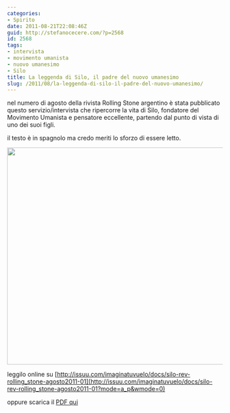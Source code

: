 ```yaml
---
categories:
- Spirito
date: 2011-08-21T22:08:46Z
guid: http://stefanocecere.com/?p=2568
id: 2568
tags:
- intervista
- movimento umanista
- nuovo umanesimo
- Silo
title: La leggenda di Silo, il padre del nuovo umanesimo
slug: /2011/08/la-leggenda-di-silo-il-padre-del-nuovo-umanesimo/
---
```


nel numero di agosto della rivista Rolling Stone argentino è stata pubblicato questo servizio/intervista che ripercorre la vita di Silo, fondatore del Movimento Umanista e pensatore eccellente, partendo dal punto di vista di uno dei suoi figli.

il testo è in spagnolo ma credo meriti lo sforzo di essere letto.

[<img class="alignnone size-full wp-image-2569" title="silo-rolling-stone" src="http://stefanocecere.com/wp-content/uploads/sites/3/2011/08/silo-rolling-stone.jpg" alt="" width="531" height="507" srcset="http://stefanocecere.com/wp-content/uploads/sites/3/2011/08/silo-rolling-stone.jpg 531w, http://stefanocecere.com/wp-content/uploads/sites/3/2011/08/silo-rolling-stone-300x286.jpg 300w" sizes="(max-width: 531px) 100vw, 531px" />](http://issuu.com/imaginatuvuelo/docs/silo-rev-rolling_stone-agosto2011-01?mode=a_p&wmode=0)

leggilo online su [http://issuu.com/imaginatuvuelo/docs/silo-rev-rolling_stone-agosto2011-01](http://issuu.com/imaginatuvuelo/docs/silo-rev-rolling_stone-agosto2011-01?mode=a_p&wmode=0)

oppure scarica il [PDF qui](http://stefanocecere.com/wp-content/uploads/sites/3/2011/08/silo-rev-rolling-stone-agosto2011-01.pdf)
